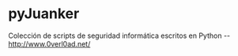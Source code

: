 pyJuanker
======
Colección de scripts de seguridad informática escritos en Python -- http://www.0verl0ad.net/

